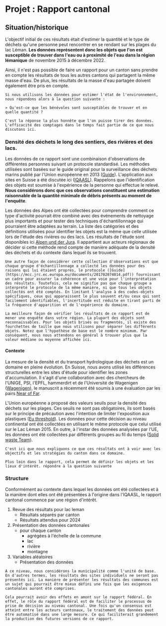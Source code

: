 # Projet : Rapport cantonal


## Situation/historique

L'objectif initial de ces résultats était d'estimer la quantité et le type de déchets qu'une personne peut rencontrer en se rendant sur les plages du lac Léman. __Les données représentent donc les objets que l'on est susceptible de trouver dans l'eau ou à proximité de l'eau dans la région lémanique__ de novembre 2015 à décembre 2022.

Ainsi, il n'est pas possible de faire un rapport pour un canton sans prendre en compte les résultats de tous les autres cantons qui partagent la même masse d'eau. De plus, les résultats de la masse d'eau partagée doivent également être pris en compte.

```{important}
Si nous utilisons les données pour estimer l'état de l'environnement, nous répondons alors à la question suivante :

> Qu'est-ce que les bénévoles sont susceptibles de trouver et en quelle quantité ?

C'est la réponse la plus honnête que l'on puisse tirer des données. L'efficacité des comptages dans le temps fait partie de ce que nous discutons ici.
```

### Densité des déchets le long des sentiers, des rivières et des lacs. 

Les données de ce rapport sont une combinaison d'observations de différentes personnes suivant un protocole standardisé. Les méthodes utilisées sont basées sur le guide original pour la surveillance des déchets marins publié par l'Union européenne en 2013 ([Guide](https://mcc.jrc.ec.europa.eu/documents/201702074014.pdf)). L'application aux sites en Suisse a été discutée ici ([IQAASL](https://hammerdirt-analyst.github.io/IQAASL-End-0f-Sampling-2021/baselines.html#zahlen-von-abfallobjekten-am-strand-ein-uberblick)). Rappelons que l'identification des objets est soumise à l'expérience de la personne qui effectue le relevé. __Nous considérons donc que ces observations constituent une estimation raisonnable de la quantité minimale de débris présents au moment de l'enquête__.

Les données des Alpes ont été collectées pour comprendre comment ce type d'activité pourrait être combiné avec des événements de nettoyage plus importants et pour tester des techniques d'échantillonnage qui pourraient être adaptées au terrain. La liste des catégories et des définitions utilisées pour identifier les objets est la même que celle utilisée lors de l'étude des rivières ou des lacs. Les résultats de l'étude sont disponibles ici [Alpen und der Jura](https://hammerdirt-analyst.github.io/IQAASL-End-0f-Sampling-2021/alpes_valaisannes.html). Il appartient aux acteurs régionaux de décider si cette méthode rend compte de manière adéquate de la densité des déchets et du contexte dans lequel ils se trouvent.

```{important}
Une autre façon de considérer cette collection d'observations est que chaque groupe d'échantillonnage a collecté les données pour des raisons qui lui étaient propres, le protocole ([Guide](https://mcc.jrc.ec.europa.eu/documents/201702074014.pdf)) fournissant un cadre pour assurer la cohérence et une voie pour l'interprétation des résultats. Toutefois, cela ne signifie pas que chaque groupe a interprété le protocole de la même manière, ni que tous les objets collectés ont été comptés. En limitant l'analyse à des codes-objets spécifiques, ceux qui apparaissent le plus souvent et/ou ceux qui sont facilement identifiables, l'incertitude est réduite en tirant parti de la fréquence d'apparition et de l'expérience du domaine.

La meilleure façon de vérifier les résultats de ce rapport est de mener une enquête dans votre région. La plupart des objets sont reconnaissables. Pour les objets brisés ou fragmentés, il existe des fourchettes de taille que nous utilisons pour séparer les différents objets. Notez que l'hypothèse de base est le nombre minimum. Par conséquent, nous nous attendons en général à trouver plus que la valeur médiane ou moyenne affichée ici.
```

#### Contexte

La mesure de la densité et du transport hydrologique des déchets est un domaine en pleine évolution. En Suisse, nous avons utilisé les différences structurelles entre les sites d'étude pour identifier les zones d'accumulation. Il s'agit d'une collaboration avec des chercheurs de l'UNIGE, PSI, l'EPFL, hammerdirt et de l'Université de Wagenigen ([Wagenigen](https://www.wur.nl/en/persons/tim-dr.ir.-thm-tim-van-emmerik.htm)), le manuscrit a récemment été soumis à une évaluation par les pairs [Near of Far](https://hammerdirt-analyst.github.io/landuse/probability.html).

L'Union européenne a proposé des valeurs seuils pour la densité des déchets sur les plages. Ces seuils ne sont pas obligatoires, ils sont basés sur le principe de précaution avec l'intention de limiter l'exposition aux plastiques ([Eu threshold](https://mcc.jrc.ec.europa.eu/main/dev.py?N=41&O=453)). Les données pour cette décision au niveau continental ont été collectées en utilisant le même protocole que celui utilisé sur le Lac Léman 2015. En outre, à l'instar des données analysées par l'UE, les données ont été collectées par différents groupes au fil du temps ([Solid waste Team](https://hammerdirt-analyst.github.io/solid-waste-team/summary_2015_2021.html)).

```{important}
C'est ici que nous expliquons ce que ces résultats ont à voir avec les objectifs et les stratégies du canton dans ce domaine. 

Plus loin dans le rapport, cela permet de définir les objets et les lieux d'intérêt. répondre à la question suivante
```

### Structure

Conformément au contexte dans lequel les données ont été collectées et à la manière dont elles ont été présentées à l'origine dans l'IQAASL, le rapport cantonal commence par une région d'intérêt.

1. Revue des résultats pour lac leman
   * Résultats séparés par canton
   * Résultats attendus pour 2024
2. Présentation des données cantonales
   * pour chaque canton
     * agrégées à l'échelle de la commune
     * lac
     * rivière
     * montagne
4. Variables aléatoires
   * Présentation des données
  

```{important}
À ce niveau, nous considérons la municipalité comme l'unité de base. En d'autres termes, les résultats des sites individuels ne seront pas présentés ici. La manière de présenter les résultats des communes est un sujet qui pourrait être mieux défini une fois que les exigences cantonales auront été comprises.

Cela pourrait avoir des effets en amont sur le rapport fédéral. En effet, le rôle du rapport fédéral est de faciliter le processus de prise de décision au niveau cantonal. Une fois qu'un consensus est atteint entre les acteurs cantonaux, le traitement des données peut être automatisé dans une large mesure. Ce qui faciliterait grandement la production des futures versions de ce rapport.  
```